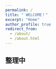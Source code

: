 ```yaml
---
permalink: /
title: " WELCOME！"
excerpt: "Home"
author_profile: true
redirect_from: 
  - /about/
  - /about.html
---
```

## 整理中                                                              
